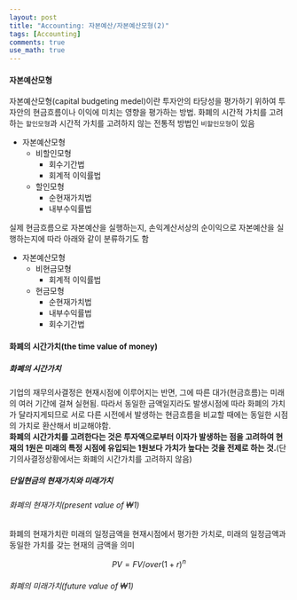 ```yaml
---
layout: post
title: "Accounting: 자본예산/자본예산모형(2)"
tags: [Accounting]
comments: true
use_math: true
---
```


#### 자본예산모형
자본예산모형(capital budgeting medel)이란 투자안의 타당성을 평가하기 위하여 투자안의 현금흐름이나 이익에 미치는 영향을 평가하는 방법. 화폐의 시간적 가치를 고려하는 `할인모형`과 시간적 가치를 고려하지 않는 전통적 방법인 `비할인모형`이 있음

- 자본예산모형
  - 비할인모형
    - 회수기간법
    - 회계적 이익률법
  - 할인모형
    - 순현재가치법
    - 내부수익률법

실제 현금흐름으로 자본예산을 실행하는지, 손익계산서상의 순이익으로 자본예산을 실행하는지에 따라 아래와 같이 분류하기도 함
- 자본예산모형
  - 비현금모형
    - 회계적 이익률법
  - 현금모형
    - 순현재가치법
    - 내부수익률법
    - 회수기간법

#### 화폐의 시간가치(the time value of money)
##### 화폐의 시간가치
기업의 재무의사결정은 현재시점에 이루어지는 반면, 그에 따른 대가(현금흐름)는 미래의 여러 기간에 걸쳐 실현됨. 따라서 동일한 금액일지라도 발생시점에 따라 화폐의 가치가 달라지게되므로 서로 다른 시전에서 발생하는 현금흐름을 비교할 때에는 동일한 시점의 가치로 환산해서 비교해야함.  
**화폐의 시간가치를 고려한다는 것은 투자액으로부터 이자가 발생하는 점을 고려하여 현재의 1원은 미래의 특정 시점에 유입되는 1원보다 가치가 높다는 것을 전제로 하는 것.**(단기의사결정상황에서는 화폐의 시간가치를 고려하지 않음)

##### 단일현금의 현재가치와 미래가치
###### 화폐의 현재가치(present value of ₩1)
화폐의 현재가치란 미래의 일정금액을 현재시점에서 평가한 가치로, 미래의 일정금액과 동일한 가치를 갖는 현재의 금액을 의미

$$
PV = {FV /over (1 + r)^n}
$$

###### 화폐의 미래가치(future value of ₩1) 